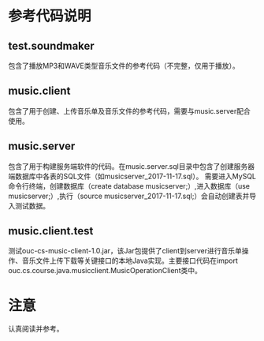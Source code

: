 # 参考代码说明

## test.soundmaker

包含了播放MP3和WAVE类型音乐文件的参考代码（不完整，仅用于播放）。

## music.client

包含了用于创建、上传音乐单及音乐文件的参考代码，需要与music.server配合使用。

## music.server

包含了用于构建服务端软件的代码。在music.server.sql目录中包含了创建服务器端数据库中各表的SQL文件（如musicserver_2017-11-17.sql）。
需要进入MySQL命令行终端，创建数据库（create database musicserver;）,进入数据库（use musicserver;）,执行（source musicserver_2017-11-17.sql;）会自动创建表并导入测试数据。

## music.client.test

测试ouc-cs-music-client-1.0.jar，该Jar包提供了client到server进行音乐单操作、音乐文件上传下载等关键接口的本地Java实现。主要接口代码在import ouc.cs.course.java.musicclient.MusicOperationClient类中。

# 注意

认真阅读并参考。